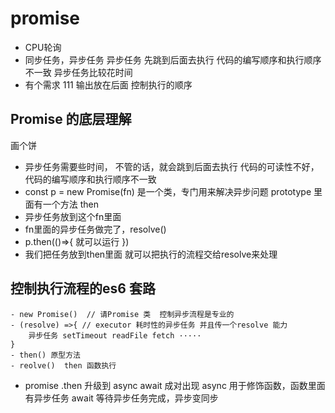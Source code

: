 # promise

- CPU轮询
- 同步任务，异步任务
    异步任务
        先跳到后面去执行
        代码的编写顺序和执行顺序不一致
        异步任务比较花时间
- 有个需求
    111 输出放在后面
    控制执行的顺序

## Promise 的底层理解
画个饼
- 异步任务需要些时间， 不管的话，就会跳到后面去执行
    代码的可读性不好，代码的编写顺序和执行顺序不一致
- const p = new Promise(fn)
    是一个类，专门用来解决异步问题
    prototype 里面有一个方法 then
- 异步任务放到这个fn里面
- fn里面的异步任务做完了，resolve() 
- p.then(()=>{
    就可以运行
}) 
- 我们把任务放到then里面 就可以把执行的流程交给resolve来处理

## 控制执行流程的es6 套路
    - new Promise()  // 请Promise 类  控制异步流程是专业的
    - (resolve) =>{ // executor 耗时性的异步任务 并且传一个resolve 能力
        异步任务 setTimeout readFile fetch ·····
    }
    - then() 原型方法
    - reolve()  then 函数执行

- promise .then 升级到 async await 成对出现
    async 用于修饰函数，函数里面有异步任务
    await 等待异步任务完成，异步变同步